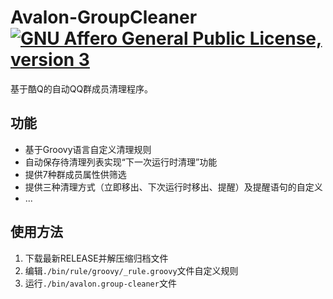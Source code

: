 # Avalon-GroupCleaner [![GNU Affero General Public License, version 3](https://www.gnu.org/graphics/agplv3-155x51.png)](https://www.gnu.org/licenses/lgpl.html)

基于酷Q的自动QQ群成员清理程序。

## 功能
 - 基于Groovy语言自定义清理规则
 - 自动保存待清理列表实现“下一次运行时清理”功能
 - 提供7种群成员属性供筛选
 - 提供三种清理方式（立即移出、下次运行时移出、提醒）及提醒语句的自定义
 - ...
 
## 使用方法
 1. 下载最新RELEASE并解压缩归档文件
 2. 编辑`./bin/rule/groovy/_rule.groovy`文件自定义规则
 3. 运行`./bin/avalon.group-cleaner`文件
